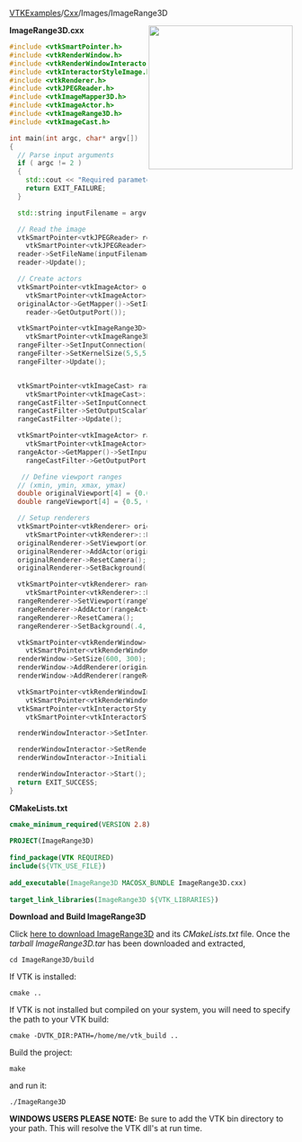 [VTKExamples](/home/)/[Cxx](/Cxx)/Images/ImageRange3D

<img align="right" src="https://github.com/lorensen/VTKExamples/blob/gh-pages/Testing/Baseline/Images/TestImageRange3D.png?raw=true" width="256" />

**ImageRange3D.cxx**
```c++
#include <vtkSmartPointer.h>
#include <vtkRenderWindow.h>
#include <vtkRenderWindowInteractor.h>
#include <vtkInteractorStyleImage.h>
#include <vtkRenderer.h>
#include <vtkJPEGReader.h>
#include <vtkImageMapper3D.h>
#include <vtkImageActor.h>
#include <vtkImageRange3D.h>
#include <vtkImageCast.h>

int main(int argc, char* argv[])
{
  // Parse input arguments
  if ( argc != 2 )
  {
    std::cout << "Required parameters: Filename.jpg" << std::endl;
    return EXIT_FAILURE;
  }

  std::string inputFilename = argv[1];

  // Read the image
  vtkSmartPointer<vtkJPEGReader> reader =
    vtkSmartPointer<vtkJPEGReader>::New();
  reader->SetFileName(inputFilename.c_str());
  reader->Update();

  // Create actors
  vtkSmartPointer<vtkImageActor> originalActor =
    vtkSmartPointer<vtkImageActor>::New();
  originalActor->GetMapper()->SetInputConnection(
    reader->GetOutputPort());

  vtkSmartPointer<vtkImageRange3D> rangeFilter =
    vtkSmartPointer<vtkImageRange3D>::New();
  rangeFilter->SetInputConnection(reader->GetOutputPort());
  rangeFilter->SetKernelSize(5,5,5);
  rangeFilter->Update();


  vtkSmartPointer<vtkImageCast> rangeCastFilter =
    vtkSmartPointer<vtkImageCast>::New();
  rangeCastFilter->SetInputConnection(rangeFilter->GetOutputPort());
  rangeCastFilter->SetOutputScalarTypeToUnsignedChar();
  rangeCastFilter->Update();

  vtkSmartPointer<vtkImageActor> rangeActor =
    vtkSmartPointer<vtkImageActor>::New();
  rangeActor->GetMapper()->SetInputConnection(
    rangeCastFilter->GetOutputPort());

   // Define viewport ranges
  // (xmin, ymin, xmax, ymax)
  double originalViewport[4] = {0.0, 0.0, 0.5, 1.0};
  double rangeViewport[4] = {0.5, 0.0, 1.0, 1.0};

  // Setup renderers
  vtkSmartPointer<vtkRenderer> originalRenderer =
    vtkSmartPointer<vtkRenderer>::New();
  originalRenderer->SetViewport(originalViewport);
  originalRenderer->AddActor(originalActor);
  originalRenderer->ResetCamera();
  originalRenderer->SetBackground(.4, .5, .6);

  vtkSmartPointer<vtkRenderer> rangeRenderer =
    vtkSmartPointer<vtkRenderer>::New();
  rangeRenderer->SetViewport(rangeViewport);
  rangeRenderer->AddActor(rangeActor);
  rangeRenderer->ResetCamera();
  rangeRenderer->SetBackground(.4, .5, .7);

  vtkSmartPointer<vtkRenderWindow> renderWindow =
    vtkSmartPointer<vtkRenderWindow>::New();
  renderWindow->SetSize(600, 300);
  renderWindow->AddRenderer(originalRenderer);
  renderWindow->AddRenderer(rangeRenderer);

  vtkSmartPointer<vtkRenderWindowInteractor> renderWindowInteractor =
    vtkSmartPointer<vtkRenderWindowInteractor>::New();
  vtkSmartPointer<vtkInteractorStyleImage> style =
    vtkSmartPointer<vtkInteractorStyleImage>::New();

  renderWindowInteractor->SetInteractorStyle(style);

  renderWindowInteractor->SetRenderWindow(renderWindow);
  renderWindowInteractor->Initialize();

  renderWindowInteractor->Start();
  return EXIT_SUCCESS;
}
```
**CMakeLists.txt**
```cmake
cmake_minimum_required(VERSION 2.8)
 
PROJECT(ImageRange3D)
 
find_package(VTK REQUIRED)
include(${VTK_USE_FILE})
 
add_executable(ImageRange3D MACOSX_BUNDLE ImageRange3D.cxx)
 
target_link_libraries(ImageRange3D ${VTK_LIBRARIES})
```

**Download and Build ImageRange3D**

Click [here to download ImageRange3D](https://github.com/lorensen/VTKWikiExamplesTarballs/raw/master/ImageRange3D.tar) and its *CMakeLists.txt* file.
Once the *tarball ImageRange3D.tar* has been downloaded and extracted,
```
cd ImageRange3D/build 
```
If VTK is installed:
```
cmake ..
```
If VTK is not installed but compiled on your system, you will need to specify the path to your VTK build:
```
cmake -DVTK_DIR:PATH=/home/me/vtk_build ..
```
Build the project:
```
make
```
and run it:
```
./ImageRange3D
```
**WINDOWS USERS PLEASE NOTE:** Be sure to add the VTK bin directory to your path. This will resolve the VTK dll's at run time.


